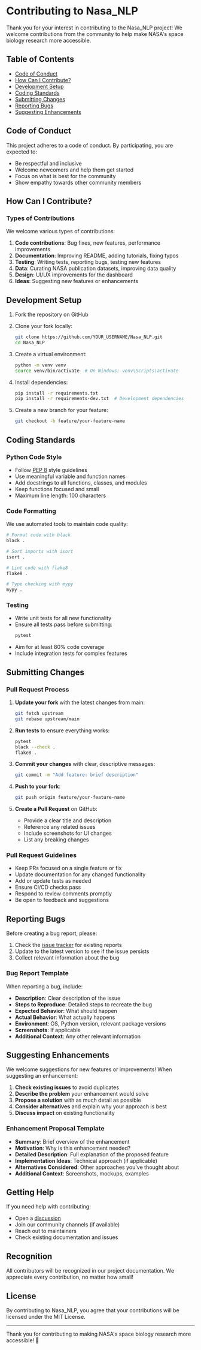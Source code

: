 # Contributing to Nasa_NLP

Thank you for your interest in contributing to the Nasa_NLP project! We welcome contributions from the community to help make NASA's space biology research more accessible.

## Table of Contents

- [Code of Conduct](#code-of-conduct)
- [How Can I Contribute?](#how-can-i-contribute)
- [Development Setup](#development-setup)
- [Coding Standards](#coding-standards)
- [Submitting Changes](#submitting-changes)
- [Reporting Bugs](#reporting-bugs)
- [Suggesting Enhancements](#suggesting-enhancements)

## Code of Conduct

This project adheres to a code of conduct. By participating, you are expected to:

- Be respectful and inclusive
- Welcome newcomers and help them get started
- Focus on what is best for the community
- Show empathy towards other community members

## How Can I Contribute?

### Types of Contributions

We welcome various types of contributions:

1. **Code contributions**: Bug fixes, new features, performance improvements
2. **Documentation**: Improving README, adding tutorials, fixing typos
3. **Testing**: Writing tests, reporting bugs, testing new features
4. **Data**: Curating NASA publication datasets, improving data quality
5. **Design**: UI/UX improvements for the dashboard
6. **Ideas**: Suggesting new features or enhancements

## Development Setup

1. Fork the repository on GitHub
2. Clone your fork locally:
   ```bash
   git clone https://github.com/YOUR_USERNAME/Nasa_NLP.git
   cd Nasa_NLP
   ```

3. Create a virtual environment:
   ```bash
   python -m venv venv
   source venv/bin/activate  # On Windows: venv\Scripts\activate
   ```

4. Install dependencies:
   ```bash
   pip install -r requirements.txt
   pip install -r requirements-dev.txt  # Development dependencies
   ```

5. Create a new branch for your feature:
   ```bash
   git checkout -b feature/your-feature-name
   ```

## Coding Standards

### Python Code Style

- Follow [PEP 8](https://www.python.org/dev/peps/pep-0008/) style guidelines
- Use meaningful variable and function names
- Add docstrings to all functions, classes, and modules
- Keep functions focused and small
- Maximum line length: 100 characters

### Code Formatting

We use automated tools to maintain code quality:

```bash
# Format code with black
black .

# Sort imports with isort
isort .

# Lint code with flake8
flake8 .

# Type checking with mypy
mypy .
```

### Testing

- Write unit tests for all new functionality
- Ensure all tests pass before submitting:
  ```bash
  pytest
  ```
- Aim for at least 80% code coverage
- Include integration tests for complex features

## Submitting Changes

### Pull Request Process

1. **Update your fork** with the latest changes from main:
   ```bash
   git fetch upstream
   git rebase upstream/main
   ```

2. **Run tests** to ensure everything works:
   ```bash
   pytest
   black --check .
   flake8 .
   ```

3. **Commit your changes** with clear, descriptive messages:
   ```bash
   git commit -m "Add feature: brief description"
   ```

4. **Push to your fork**:
   ```bash
   git push origin feature/your-feature-name
   ```

5. **Create a Pull Request** on GitHub:
   - Provide a clear title and description
   - Reference any related issues
   - Include screenshots for UI changes
   - List any breaking changes

### Pull Request Guidelines

- Keep PRs focused on a single feature or fix
- Update documentation for any changed functionality
- Add or update tests as needed
- Ensure CI/CD checks pass
- Respond to review comments promptly
- Be open to feedback and suggestions

## Reporting Bugs

Before creating a bug report, please:

1. Check the [issue tracker](https://github.com/Epochdevv/Nasa_NLP/issues) for existing reports
2. Update to the latest version to see if the issue persists
3. Collect relevant information about the bug

### Bug Report Template

When reporting a bug, include:

- **Description**: Clear description of the issue
- **Steps to Reproduce**: Detailed steps to recreate the bug
- **Expected Behavior**: What should happen
- **Actual Behavior**: What actually happens
- **Environment**: OS, Python version, relevant package versions
- **Screenshots**: If applicable
- **Additional Context**: Any other relevant information

## Suggesting Enhancements

We welcome suggestions for new features or improvements! When suggesting an enhancement:

1. **Check existing issues** to avoid duplicates
2. **Describe the problem** your enhancement would solve
3. **Propose a solution** with as much detail as possible
4. **Consider alternatives** and explain why your approach is best
5. **Discuss impact** on existing functionality

### Enhancement Proposal Template

- **Summary**: Brief overview of the enhancement
- **Motivation**: Why is this enhancement needed?
- **Detailed Description**: Full explanation of the proposed feature
- **Implementation Ideas**: Technical approach (if applicable)
- **Alternatives Considered**: Other approaches you've thought about
- **Additional Context**: Screenshots, mockups, examples

## Getting Help

If you need help with contributing:

- Open a [discussion](https://github.com/Epochdevv/Nasa_NLP/discussions)
- Join our community channels (if available)
- Reach out to maintainers
- Check existing documentation and issues

## Recognition

All contributors will be recognized in our project documentation. We appreciate every contribution, no matter how small!

## License

By contributing to Nasa_NLP, you agree that your contributions will be licensed under the MIT License.

---

Thank you for contributing to making NASA's space biology research more accessible! 🚀
